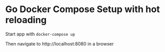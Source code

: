 # Go Docker Compose Setup with hot reloading

Start app with `docker-compose up`

Then navigate to http://localhost:8080 in a browser
